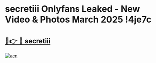 # secretiii Onlyfans Leaked - New Video & Photos March 2025 !4je7c

# <h2><a href="https://vgqj2b.iuczelnia.edu.pl?title=secretiii&ref=4je7c">🔗👉 🔴 secretiii</a></h2>

[![acn](https://github.com/user-attachments/assets/0f9c940e-d8b0-45ae-aac7-cd30a18b3e1c)](https://vgqj2b.iuczelnia.edu.pl?title=secretiii&ref=4je7c)

